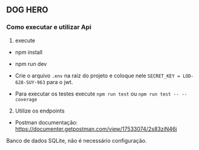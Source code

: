 ## DOG HERO

### Como executar e utilizar Api

1. execute
 - npm install
 - npm run dev

 - Crie o arquivo `.env` na raiz do projeto e coloque nele `SECRET_KEY = LOD-628-SUY-963` para o jwt.
 - Para executar os testes execute `npm run test` ou `npm run test -- --coverage`


2. Utilize os endpoints

- Postman documentação: https://documenter.getpostman.com/view/17533074/2s83ziN46j

Banco de dados SQLite, não é necessário configuração.
